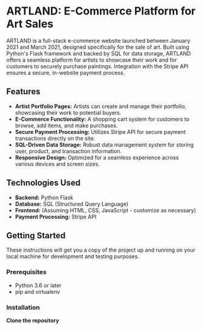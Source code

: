 # ARTLAND: E-Commerce Platform for Art Sales

ARTLAND is a full-stack e-commerce website launched between January 2021 and March 2021, designed specifically for the sale of art. Built using Python's Flask framework and backed by SQL for data storage, ARTLAND offers a seamless platform for artists to showcase their work and for customers to securely purchase paintings. Integration with the Stripe API ensures a secure, in-website payment process.

## Features

- **Artist Portfolio Pages:** Artists can create and manage their portfolio, showcasing their work to potential buyers.
- **E-Commerce Functionality:** A shopping cart system for customers to browse, add items, and make purchases.
- **Secure Payment Processing:** Utilizes Stripe API for secure payment transactions directly on the site.
- **SQL-Driven Data Storage:** Robust data management system for storing user, product, and transaction information.
- **Responsive Design:** Optimized for a seamless experience across various devices and screen sizes.

## Technologies Used

- **Backend:** Python Flask
- **Database:** SQL (Structured Query Language)
- **Frontend:** (Assuming HTML, CSS, JavaScript - customize as necessary)
- **Payment Processing:** Stripe API

## Getting Started

These instructions will get you a copy of the project up and running on your local machine for development and testing purposes.

### Prerequisites

- Python 3.6 or later
- pip and virtualenv

### Installation

**Clone the repository**

